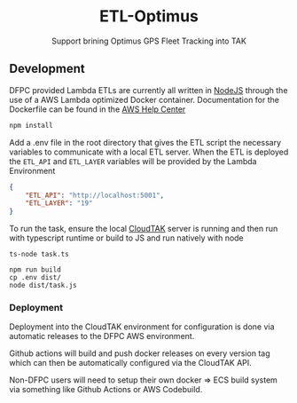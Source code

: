 <h1 align='center'>ETL-Optimus</h1>

<p align='center'>Support brining Optimus GPS Fleet Tracking into TAK</p>

## Development

DFPC provided Lambda ETLs are currently all written in [NodeJS](https://nodejs.org/en) through the use of a AWS Lambda optimized
Docker container. Documentation for the Dockerfile can be found in the [AWS Help Center](https://docs.aws.amazon.com/lambda/latest/dg/images-create.html)

```sh
npm install
```

Add a .env file in the root directory that gives the ETL script the necessary variables to communicate with a local ETL server.
When the ETL is deployed the `ETL_API` and `ETL_LAYER` variables will be provided by the Lambda Environment

```json
{
    "ETL_API": "http://localhost:5001",
    "ETL_LAYER": "19"
}
```

To run the task, ensure the local [CloudTAK](https://github.com/dfpc-coe/CloudTAK/) server is running and then run with typescript runtime
or build to JS and run natively with node

```
ts-node task.ts
```

```
npm run build
cp .env dist/
node dist/task.js
```

### Deployment

Deployment into the CloudTAK environment for configuration is done via automatic releases to the DFPC AWS environment.

Github actions will build and push docker releases on every version tag which can then be automatically configured via the 
CloudTAK API.

Non-DFPC users will need to setup their own docker => ECS build system via something like Github Actions or AWS Codebuild.

